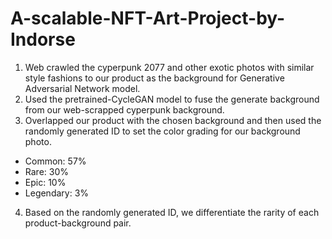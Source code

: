# A-scalable-NFT-Art-Project-by-Indorse

1. Web crawled the cyperpunk 2077 and other exotic photos with similar style fashions to our product as the background for Generative Adversarial Network model.
2. Used the pretrained-CycleGAN model to fuse the generate background from our web-scrapped cyperpunk background.
3. Overlapped our product with the chosen background and then used the randomly generated ID to set the color grading for our background photo.
  - Common: 57%
  - Rare: 30%
  - Epic: 10%
  - Legendary: 3%
4. Based on the randomly generated ID, we differentiate the rarity of each product-background pair.
